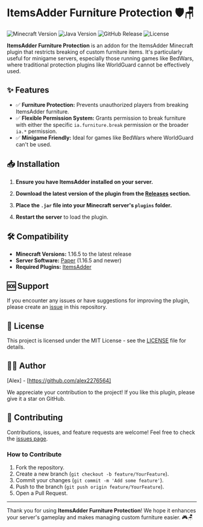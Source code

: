 # ItemsAdder Furniture Protection 🛡️🪑

![Minecraft Version](https://img.shields.io/badge/Minecraft-1.16.5+-brightgreen)
![Java Version](https://img.shields.io/badge/java-16+-orange)
![GitHub Release](https://img.shields.io/github/v/release/alex2276564/IAFurnitureBreakRestricter?color=blue)
![License](https://img.shields.io/badge/license-MIT-green.svg)

**ItemsAdder Furniture Protection** is an addon for the ItemsAdder Minecraft plugin that restricts breaking of custom furniture items. It's particularly useful for minigame servers, especially those running games like BedWars, where traditional protection plugins like WorldGuard cannot be effectively used.

## ✨ Features

- ✅ **Furniture Protection:** Prevents unauthorized players from breaking ItemsAdder furniture.
- ✅ **Flexible Permission System:**  Grants permission to break furniture with either the specific `ia.furniture.break` permission or the broader `ia.*` permission.
- ✅ **Minigame Friendly:** Ideal for games like BedWars where WorldGuard can't be used.

## 📥 Installation

1. **Ensure you have ItemsAdder installed on your server.**

2. **Download the latest version of the plugin from the [Releases](https://github.com/alex2276564/IAFurnitureBreakRestricter/releases) section.**

3. **Place the `.jar` file into your Minecraft server's `plugins` folder.**

4. **Restart the server** to load the plugin.

## 🛠️ Compatibility

- **Minecraft Versions:** 1.16.5 to the latest release
- **Server Software:** [Paper](https://papermc.io/) (1.16.5 and newer)
- **Required Plugins:** [ItemsAdder](https://www.spigotmc.org/resources/itemsadder.73355/)

## 🆘 Support

If you encounter any issues or have suggestions for improving the plugin, please create an [issue](https://github.com/alex2276564/IAFurnitureBreakRestricter/issues) in this repository.

## 📄 License

This project is licensed under the MIT License - see the [LICENSE](LICENSE) file for details.

## 👨‍💻 Author

[Alex] - [https://github.com/alex2276564]

We appreciate your contribution to the project! If you like this plugin, please give it a star on GitHub.

## 🤝 Contributing

Contributions, issues, and feature requests are welcome! Feel free to check the [issues page](https://github.com/alex2276564/IAFurnitureBreakRestricter/issues).

### How to Contribute

1. Fork the repository.
2. Create a new branch (`git checkout -b feature/YourFeature`).
3. Commit your changes (`git commit -m 'Add some feature'`).
4. Push to the branch (`git push origin feature/YourFeature`).
5. Open a Pull Request.

---

Thank you for using **ItemsAdder Furniture Protection**! We hope it enhances your server's gameplay and makes managing custom furniture easier. 🎮🪑